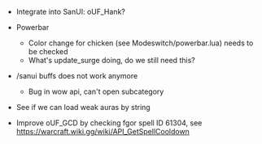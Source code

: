 * Integrate into SanUI: oUF_Hank? 

* Powerbar
    * Color change for chicken (see Modeswitch/powerbar.lua) needs to be checked
    * What's update_surge doing, do we still need this?

* /sanui buffs does not work anymore
    * Bug in wow api, can't open subcategory

* See if we can load weak auras by string

* Improve oUF_GCD by checking fgor spell ID 61304, see
  https://warcraft.wiki.gg/wiki/API_GetSpellCooldown
